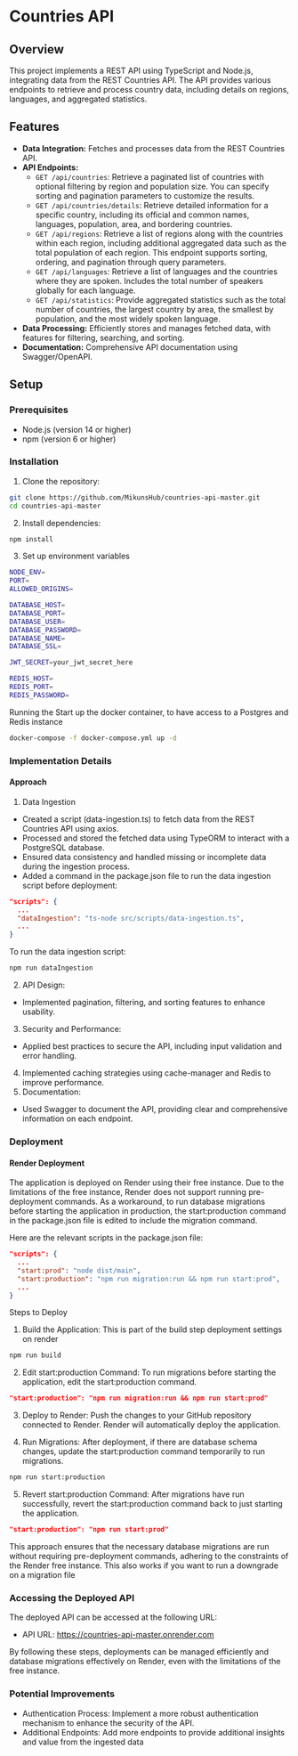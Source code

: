 # Countries API

## Overview

This project implements a REST API using TypeScript and Node.js, integrating data from the REST Countries API. The API provides various endpoints to retrieve and process country data, including details on regions, languages, and aggregated statistics.

## Features

- **Data Integration:** Fetches and processes data from the REST Countries API.
- **API Endpoints:**
  - `GET /api/countries`: Retrieve a paginated list of countries with optional filtering by region and population size. You can specify sorting and pagination parameters to customize the results.
  - `GET /api/countries/details`: Retrieve detailed information for a specific country, including its official and common names, languages, population, area, and bordering countries.
  - `GET /api/regions`: Retrieve a list of regions along with the countries within each region, including additional aggregated data such as the total population of each region. This endpoint supports sorting, ordering, and pagination through query parameters.
  - `GET /api/languages`: Retrieve a list of languages and the countries where they are spoken. Includes the total number of speakers globally for each language.
  - `GET /api/statistics`: Provide aggregated statistics such as the total number of countries, the largest country by area, the smallest by population, and the most widely spoken language.
- **Data Processing:** Efficiently stores and manages fetched data, with features for filtering, searching, and sorting.
- **Documentation:** Comprehensive API documentation using Swagger/OpenAPI.

## Setup

### Prerequisites

- Node.js (version 14 or higher)
- npm (version 6 or higher)

### Installation

1. Clone the repository:

```bash
git clone https://github.com/MikunsHub/countries-api-master.git
cd countries-api-master
```

2. Install dependencies:
```bash
npm install
```
3. Set up environment variables
```bash
NODE_ENV=
PORT=
ALLOWED_ORIGINS=

DATABASE_HOST=
DATABASE_PORT=
DATABASE_USER=
DATABASE_PASSWORD=
DATABASE_NAME=
DATABASE_SSL=

JWT_SECRET=your_jwt_secret_here

REDIS_HOST=
REDIS_PORT=
REDIS_PASSWORD=
```

Running the 
Start up the docker container, to have access to a Postgres and Redis instance
```bash
docker-compose -f docker-compose.yml up -d
```

### Implementation Details
#### Approach

1. Data Ingestion
- Created a script (data-ingestion.ts) to fetch data from the REST Countries API using axios.
- Processed and stored the fetched data using TypeORM to interact with a PostgreSQL database.
- Ensured data consistency and handled missing or incomplete data during the ingestion process.
- Added a command in the package.json file to run the data ingestion script before deployment:
```json
"scripts": {
  ...
  "dataIngestion": "ts-node src/scripts/data-ingestion.ts",
  ...
}
```
To run the data ingestion script:
```bash
npm run dataIngestion
```
2. API Design:
- Implemented pagination, filtering, and sorting features to enhance usability.
3. Security and Performance:
- Applied best practices to secure the API, including input validation and error handling.
4. Implemented caching strategies using cache-manager and Redis to improve performance.
5. Documentation:
- Used Swagger to document the API, providing clear and comprehensive information on each endpoint.

### Deployment
#### Render Deployment
The application is deployed on Render using their free instance. Due to the limitations of the free instance, Render does not support running pre-deployment commands. As a workaround, to run database migrations before starting the application in production, the start:production command in the package.json file is edited to include the migration command.

Here are the relevant scripts in the package.json file:
```json
"scripts": {
  ...
  "start:prod": "node dist/main",
  "start:production": "npm run migration:run && npm run start:prod",
  ...
}
```
Steps to Deploy
1. Build the Application:
This is part of the build step deployment settings on render

```bash
npm run build
```

2. Edit start:production Command:
To run migrations before starting the application, edit the start:production command.

```json
"start:production": "npm run migration:run && npm run start:prod"
```
3. Deploy to Render:
Push the changes to your GitHub repository connected to Render. Render will automatically deploy the application.

4. Run Migrations:
After deployment, if there are database schema changes, update the start:production command temporarily to run migrations.

```bash
npm run start:production
```
5. Revert start:production Command:
After migrations have run successfully, revert the start:production command back to just starting the application.

```json
"start:production": "npm run start:prod"
```
This approach ensures that the necessary database migrations are run without requiring pre-deployment commands, adhering to the constraints of the Render free instance. This also works if you want to run a downgrade on a migration file

### Accessing the Deployed API
The deployed API can be accessed at the following URL:

- API URL: https://countries-api-master.onrender.com

By following these steps, deployments can be managed efficiently and database migrations effectively on Render, even with the limitations of the free instance.

### Potential Improvements
- Authentication Process: Implement a more robust authentication mechanism to enhance the security of the API.
- Additional Endpoints: Add more endpoints to provide additional insights and value from the ingested data